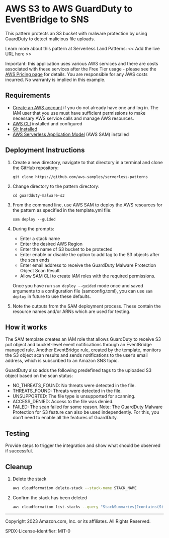 # AWS S3 to AWS GuardDuty to EventBridge to SNS

This pattern protects an S3 bucket with malware protection by using GuardDuty to detect malicious file uploads. 

Learn more about this pattern at Serverless Land Patterns: << Add the live URL here >>

Important: this application uses various AWS services and there are costs associated with these services after the Free Tier usage - please see the [AWS Pricing page](https://aws.amazon.com/pricing/) for details. You are responsible for any AWS costs incurred. No warranty is implied in this example.

## Requirements

* [Create an AWS account](https://portal.aws.amazon.com/gp/aws/developer/registration/index.html) if you do not already have one and log in. The IAM user that you use must have sufficient permissions to make necessary AWS service calls and manage AWS resources.
* [AWS CLI](https://docs.aws.amazon.com/cli/latest/userguide/install-cliv2.html) installed and configured
* [Git Installed](https://git-scm.com/book/en/v2/Getting-Started-Installing-Git)
* [AWS Serverless Application Model](https://docs.aws.amazon.com/serverless-application-model/latest/developerguide/serverless-sam-cli-install.html) (AWS SAM) installed

## Deployment Instructions

1. Create a new directory, navigate to that directory in a terminal and clone the GitHub repository:
    ``` 
    git clone https://github.com/aws-samples/serverless-patterns
    ```
1. Change directory to the pattern directory:
    ```
    cd guardduty-malware-s3
    ```
1. From the command line, use AWS SAM to deploy the AWS resources for the pattern as specified in the template.yml file:
    ```
    sam deploy --guided
    ```
1. During the prompts:
    * Enter a stack name
    * Enter the desired AWS Region
    * Enter the name of S3 bucket to be protected
    * Enter enable or disable the option to add tag to the S3 objects after the scan ends
    * Enter email address to receive the GuardDuty Malware Protection Object Scan Result
    * Allow SAM CLI to create IAM roles with the required permissions.

    Once you have run `sam deploy --guided` mode once and saved arguments to a configuration file (samconfig.toml), you can use `sam deploy` in future to use these defaults.

1. Note the outputs from the SAM deployment process. These contain the resource names and/or ARNs which are used for testing.

## How it works

The SAM template creates an IAM role that allows GuardDuty to receive S3 put object and bucket-level event notifications through an EventBridge managed rule. Another EventBridge rule, created by the template, monitors the S3 object scan results and sends notifications to the user’s email address, which is subscribed to an Amazon SNS topic.

GuardDuty also adds the following predefined tags to the uploaded S3 object based on the scan status:

* NO_THREATS_FOUND: No threats were detected in the file.
* THREATS_FOUND: Threats were detected in the file.
* UNSUPPORTED: The file type is unsupported for scanning.
* ACCESS_DENIED: Access to the file was denied.
* FAILED: The scan failed for some reason.
Note: The GuardDuty Malware Protection for S3 feature can also be used independently. For this, you don’t need to enable all the features of GuardDuty.

## Testing

Provide steps to trigger the integration and show what should be observed if successful.

## Cleanup
 
1. Delete the stack
    ```bash
    aws cloudformation delete-stack --stack-name STACK_NAME
    ```
1. Confirm the stack has been deleted
    ```bash
    aws cloudformation list-stacks --query "StackSummaries[?contains(StackName,'STACK_NAME')].StackStatus"
    ```
----
Copyright 2023 Amazon.com, Inc. or its affiliates. All Rights Reserved.

SPDX-License-Identifier: MIT-0
